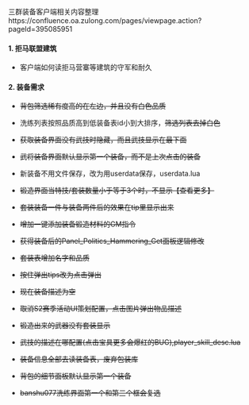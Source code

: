 三群装备客户端相关内容整理https://confluence.oa.zulong.com/pages/viewpage.action?pageId=395085951

#### 1. 拒马联盟建筑

- 客户端如何读拒马营寨等建筑的守军和耐久

#### 2. 装备需求

- ~~背包筛选稀有度高的在左边，并且没有白色品质~~

- 洗练列表按照品质高到低装备表id小到大排序，~~筛选列表去掉白色~~

- ~~获取装备界面没有武技时隐藏，而且武技显示在最下面~~

- ~~武将装备界面默认显示第一个装备，而不是上次点击的装备~~

- 新装备不用文件保存，改为用userdata保存，userdata.lua

- ~~锻造界面当特技/套装数量小于等于3个时，不显示【查看更多】~~

- ~~套装装备一件与装备两件后的效果在tip里显示出来~~

- ~~增加一键添加装备锻造材料的GM指令~~

- ~~获得装备后的Panel_Politics_Hammering_Get面板逻辑修改~~

- ~~套装表增加名字和品质~~

- ~~按住弹出tips改为点击弹出~~

- ~~现在装备描述为空~~

- ~~取消S2赛季活动UI策划配置，点击图片弹出物品描述~~

- ~~锻造出来的武器没有套装显示~~

- ~~武技的描述在哪配置(点击宝具更多会爆红的BUG),player_skill_desc.lua~~

- ~~装备信息全部去读装备表，废弃包装库~~

- ~~背包的细节面板默认显示第一个装备~~

- ~~banshu077洗练界面第一个和第三个框会复选~~

  